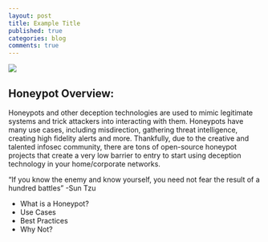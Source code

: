 ```yaml
--- 
layout: post 
title: Example Title  
published: true 
categories: blog 
comments: true 
--- 
```


![]({{site.baseurl}}/images/HoneyPot.jpg) 

## Honeypot Overview:
Honeypots and other deception technologies are used to mimic legitimate systems and trick attackers into interacting with them. Honeypots have many use cases, including misdirection, gathering threat intelligence, creating high fidelity alerts and more. Thankfully, due to the creative and talented infosec community, there are tons of open-source honeypot projects that create a very low barrier to entry to start using deception technology in your home/corporate networks. 

“If you know the enemy and know yourself, you need not fear the result of a hundred battles”
-Sun Tzu


-	What is a Honeypot?
-	Use Cases
-	Best Practices
-	Why Not?

